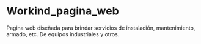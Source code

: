 # Workind_pagina_web
Pagina web diseñada para brindar servicios de instalación, mantenimiento, armado, etc. De equipos industriales y otros. 
